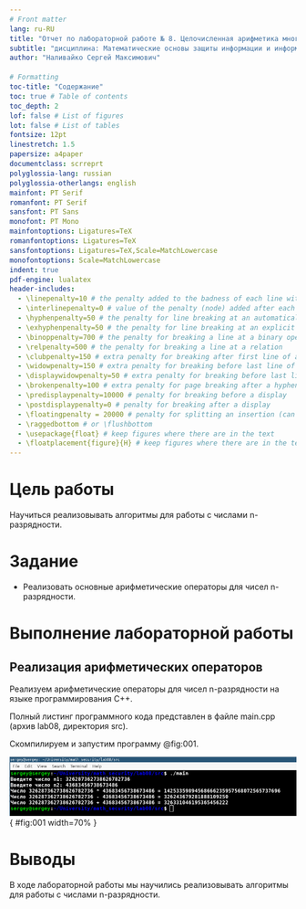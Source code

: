 ```yaml
---
# Front matter
lang: ru-RU
title: "Отчет по лабораторной работе № 8. Целочисленная арифметика многократной точности"
subtitle: "дисциплина: Математические основы защиты информации и информационной безопасности"
author: "Наливайко Сергей Максимович"

# Formatting
toc-title: "Содержание"
toc: true # Table of contents
toc_depth: 2
lof: false # List of figures
lot: false # List of tables
fontsize: 12pt
linestretch: 1.5
papersize: a4paper
documentclass: scrreprt
polyglossia-lang: russian
polyglossia-otherlangs: english
mainfont: PT Serif
romanfont: PT Serif
sansfont: PT Sans
monofont: PT Mono
mainfontoptions: Ligatures=TeX
romanfontoptions: Ligatures=TeX
sansfontoptions: Ligatures=TeX,Scale=MatchLowercase
monofontoptions: Scale=MatchLowercase
indent: true
pdf-engine: lualatex
header-includes:
  - \linepenalty=10 # the penalty added to the badness of each line within a paragraph (no associated penalty node) Increasing the value makes tex try to have fewer lines in the paragraph.
  - \interlinepenalty=0 # value of the penalty (node) added after each line of a paragraph.
  - \hyphenpenalty=50 # the penalty for line breaking at an automatically inserted hyphen
  - \exhyphenpenalty=50 # the penalty for line breaking at an explicit hyphen
  - \binoppenalty=700 # the penalty for breaking a line at a binary operator
  - \relpenalty=500 # the penalty for breaking a line at a relation
  - \clubpenalty=150 # extra penalty for breaking after first line of a paragraph
  - \widowpenalty=150 # extra penalty for breaking before last line of a paragraph
  - \displaywidowpenalty=50 # extra penalty for breaking before last line before a display math
  - \brokenpenalty=100 # extra penalty for page breaking after a hyphenated line
  - \predisplaypenalty=10000 # penalty for breaking before a display
  - \postdisplaypenalty=0 # penalty for breaking after a display
  - \floatingpenalty = 20000 # penalty for splitting an insertion (can only be split footnote in standard LaTeX)
  - \raggedbottom # or \flushbottom
  - \usepackage{float} # keep figures where there are in the text
  - \floatplacement{figure}{H} # keep figures where there are in the text
---
```


# Цель работы

Научиться реализовывать алгоритмы для работы с числами n-разрядности.

# Задание

- Реализовать основные арифметические операторы для чисел n-разрядности.
  
# Выполнение лабораторной работы

## Реализация арифметических операторов

Реализуем арифметические операторы для чисел n-разрядности на языке программирования C++.

Полный листинг программного кода представлен в файле main.cpp (архив lab08, директория src).

Скомпилируем и запустим программу @fig:001.

![Целочисленная арифметика многократной точности](../img/1.png){ #fig:001 width=70% }

# Выводы

В ходе лабораторной работы мы научились реализовывать алгоритмы для работы с числами n-разрядности.